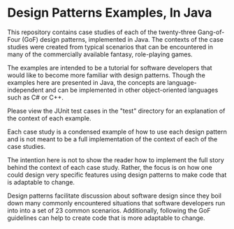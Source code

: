 # Design Patterns Examples, In Java
This repository contains case studies of each of the twenty-three Gang-of-Four (GoF) design patterns, implemented in Java.  The contexts of the case studies were created from typical scenarios that can be encountered in many of the commercially available fantasy, role-playing games.  

The examples are intended to be a tutorial for software developers that would like to become more familiar with design patterns.  Though the examples here are presented in Java, the concepts are language-independent and can be implemented in other object-oriented languages such as C# or C++.

Please view the JUnit test cases in the "test" directory for an explanation of the context of each example.

Each case study is a condensed example of how to use each design pattern and is not meant to be a full implementation of the context of each of the case studies.  

The intention here is not to show the reader how to implement the full story behind the context of each case study.  Rather, the focus is on how one could design very specific features using design patterns to make code that is adaptable to change.

Design patterns facilitate discussion about software design since they boil down many commonly encountered situations that software developers run into into a set of 23 common scenarios.  Additionally, following the GoF guidelines can help to create code that is more adaptable to change.


